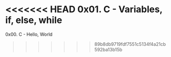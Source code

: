 <<<<<<< HEAD
0x01. C - Variables, if, else, while
=======
0x00. C - Hello, World
>>>>>>> 89b8db9719fdf7551c5134f4a21cb592ba13b15b

